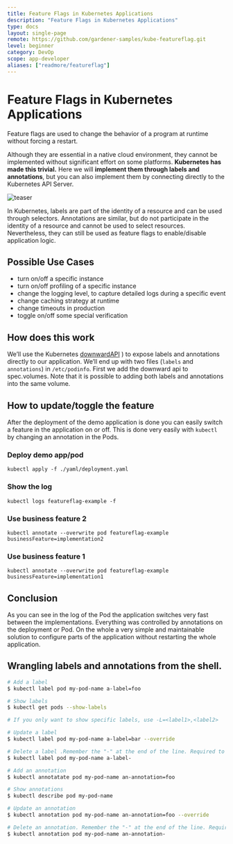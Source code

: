 ```yaml
---
title: Feature Flags in Kubernetes Applications
description: "Feature Flags in Kubernetes Applications"
type: docs
layout: single-page
remote: https://github.com/gardener-samples/kube-featureflag.git
level: beginner
category: DevOp
scope: app-developer
aliases: ["readmore/featureflag"]
---
```

# Feature Flags in Kubernetes Applications

Feature flags are used to change the behavior of a program at runtime without forcing a 
restart. 

Although they are essential in a native cloud environment, they cannot be implemented 
without significant effort on some platforms. **Kubernetes has made this trivial.** Here 
we will **implement them through labels and annotations**, but you can also implement 
them by connecting directly to the Kubernetes API Server.

![teaser](https://raw.githubusercontent.com/gardener-samples/kube-featureflag/master/images/teaser.gif?raw=true)

In Kubernetes, labels are part of the identity of a resource and can be used through 
selectors. Annotations are similar, but do not participate in the identity of a resource and 
cannot be used to select resources. Nevertheless, they can still be used as feature flags 
to enable/disable application logic. 

## Possible Use Cases

 - turn on/off a specific instance
 - turn on/off profiling of a specific instance
 - change the logging level, to capture detailed logs during a specific event
 - change caching strategy at runtime
 - change timeouts in production
 - toggle on/off some special verification


## How does this work
We’ll use the Kubernetes [downwardAPI](https://kubernetes.io/docs/tasks/inject-data-application/downward-api-volume-expose-pod-information/#the-downward-api) ) to expose labels and annotations directly to our application. We’ll 
end up with two files (`labels` and `annotations`) in `/etc/podinfo`. First we add the downward api to spec.volumes. 
Note that it is possible to adding both labels and annotations into the same volume. 

## How to update/toggle the feature
After the deployment of the demo application is done you can easily switch a feature in the application on or off. 
This is done very easily with `kubectl` by changing an annotation in the Pods.

### Deploy demo app/pod

``` 
kubectl apply -f ./yaml/deployment.yaml
```

### Show the log

``` 
kubectl logs featureflag-example -f
```


### Use business feature 2

```` 
kubectl annotate --overwrite pod featureflag-example  businessFeature=implementation2
````

### Use business feature 1

```` 
kubectl annotate --overwrite pod featureflag-example  businessFeature=implementation1
````

## Conclusion
As you can see in the log of the Pod the application switches very fast between the implementations. Everything 
was controlled by annotations on the deployment or Pod. On the whole a very simple and maintainable solution to 
configure parts of the application without restarting the whole application.


## Wrangling labels and annotations from the shell.

```bash 
# Add a label
$ kubectl label pod my-pod-name a-label=foo

# Show labels
$ kubectl get pods --show-labels

# If you only want to show specific labels, use -L=<label1>,<label2>

# Update a label
$ kubectl label pod my-pod-name a-label=bar --override

# Delete a label .Remember the "-" at the end of the line. Required to remove a label
$ kubectl label pod my-pod-name a-label-

# Add an annotation
$ kubectl annotatate pod my-pod-name an-annotation=foo

# Show annotations
$ kubectl describe pod my-pod-name

# Update an annotation
$ kubectl annotation pod my-pod-name an-annotation=foo --override

# Delete an annotation. Remember the "-" at the end of the line. Required to remove a annotation
$ kubectl annotation pod my-pod-name an-annotation-

```
